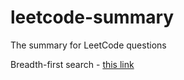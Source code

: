 # leetcode-summary
The summary for LeetCode questions

Breadth-first search - [this link](./bfs/README.md)
